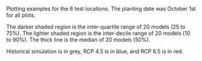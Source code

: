 Plotting examples for the 6 test locations. The planting date was October 1st for all plots.

The darker shaded region is the inter-quartile range of 20 models (25 to 75%).
The lighter shaded region is the inter-decile range of 20 models (10 to 90%).
The thick line is the median of 20 models (50%).

Historical simulation is in grey, RCP 4.5 is in blue, and RCP 8.5 is in red.
